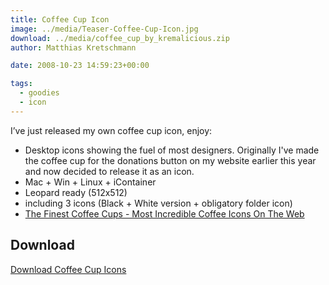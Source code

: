 ```yaml
---
title: Coffee Cup Icon
image: ../media/Teaser-Coffee-Cup-Icon.jpg
download: ../media/coffee_cup_by_kremalicious.zip
author: Matthias Kretschmann

date: 2008-10-23 14:59:23+00:00

tags:
  - goodies
  - icon
---
```


I’ve just released my own coffee cup icon, enjoy:

- Desktop icons showing the fuel of most designers. Originally I've made the coffee cup for the donations button on my website earlier this year and now decided to release it as an icon.
- Mac + Win + Linux + iContainer
- Leopard ready (512x512)
- including 3 icons (Black + White version + obligatory folder icon)
- [The Finest Coffee Cups - Most Incredible Coffee Icons On The Web](/the-finest-coffee-cups-most-incredible-coffee-icons-on-the-web/)

## Download

<p class="content-download">
    <a class="icon-download" href="../media/coffee_cup_by_kremalicious.zip">Download Coffee Cup Icons</a>
</p>
